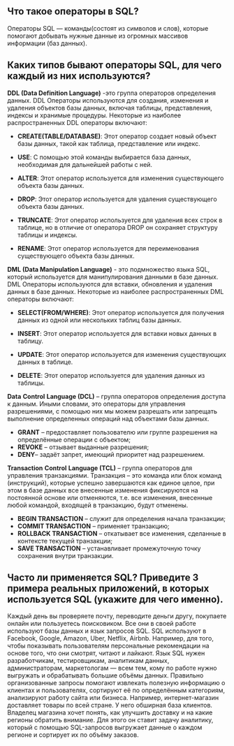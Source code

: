 ﻿## Что такое операторы в SQL?

Операторы SQL — команды(состоят из символов и слов), которые помогают добывать нужные данные из огромных массивов информации (баз данных). 

## Каких типов бывают операторы SQL, для чего каждый из них используются?
**DDL  (Data Definition Language)** -это группа операторов определения данных.  DDL  Операторы используются для создания, изменения и удаления объектов базы данных, включая таблицы, представления, индексы и хранимые процедуры. Некоторые из наиболее распространенных  DDL  операторы включают:

-   **CREATE(TABLE/DATABASE)**: Этот оператор создает новый объект базы данных, такой как таблица, представление или индекс. 
- **USE**: С помощью этой  команды выбирается база данных, необходимая для дальнейшей работы с ней.

-   **ALTER**: Этот оператор используется для изменения существующего объекта базы данных. 

-   **DROP**: Этот оператор используется для удаления существующего объекта базы данных. 

-   **TRUNCATE**: Этот оператор используется для удаления всех строк в таблице, но в отличие от оператора  DROP  он сохраняет структуру таблицы и индексы.  
    
-   **RENAME**: Этот оператор используется для переименования существующего объекта базы данных.

**DML  (Data Manipulation Language)** - это подмножество языка SQL, который используется для манипулирования данными в базе данных.  DML  Операторы используются для вставки, обновления и удаления данных в базе данных. Некоторые из наиболее распространенных  DML  операторы включают:

-   **SELECT(FROM/WHERE)**: Этот оператор используется для получения данных из одной или нескольких таблиц базы данных. 

-   **INSERT**: Этот оператор используется для вставки новых данных в таблицу. 

-   **UPDATE**: Этот оператор используется для изменения существующих данных в таблице. 
-   **DELETE**: Этот оператор используется для удаления данных из таблицы.

**Data** **Control** **Language (DCL)**  – группа операторов определения доступа к данным. Иными словами, это операторы для управления разрешениями, с помощью них мы можем разрешать или запрещать выполнение определенных операций над объектами базы данных.
-   **GRANT** – предоставляет пользователю или группе разрешения на определённые операции с объектом;
-   **REVOKE** – отзывает выданные разрешения;
-   **DENY**– задаёт запрет, имеющий приоритет над разрешением.

**Transaction** **Control** **Language (TCL)**  – группа операторов для управления транзакциями. Транзакция – это команда или блок команд (инструкций), которые успешно завершаются как единое целое, при этом в базе данных все внесенные изменения фиксируются на постоянной основе или отменяются, т.е. все изменения, внесенные любой командой, входящей в транзакцию, будут отменены.

-   **BEGIN TRANSACTION** – служит для определения начала транзакции;
-   **COMMIT TRANSACTION** – применяет транзакцию;
-   **ROLLBACK TRANSACTION** – откатывает все изменения, сделанные в контексте текущей транзакции;
-   **SAVE TRANSACTION** – устанавливает промежуточную точку сохранения внутри транзакции.

## Часто ли применяется SQL? Приведите 3 примера реальных приложений, в которых используется SQL (укажите для чего именно).


Каждый день вы проверяете почту, переводите деньги другу, покупаете онлайн или пользуетесь поисковиком. Все они в своей работе используют базы данных и язык запросов SQL.
SQL используют в Facebook, Google, Amazon, Uber, Netflix, Airbnb. Например, для того, чтобы показывать пользователям персональные рекомендации на основе того, что они смотрят, читают и лайкают.
Язык SQL нужен разработчикам, тестировщикам, аналитикам данных, администраторам, маркетологам — всем тем, кому по работе нужно выгружать и обрабатывать большие объёмы данных. Правильно организованные запросы помогают извлекать полезную информацию о клиентах и пользователях, сортируют её по определённым категориям, анализируют работу сайта или бизнеса.
Например, интернет-магазин доставляет товары по всей стране. У него обширная база клиентов. Владелец магазина хочет понять, как улучшить доставку и на какие регионы обратить внимание. Для этого он ставит задачу аналитику, который с помощью SQL-запросов выгружает данные о каждом регионе и сортирует их по объёму заказов.
